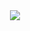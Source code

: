 <center><img src="https://timgsa.baidu.com/timg?image&quality=80&size=b9999_10000&sec=1593341284603&di=40295982ada432ac8c9e2e2c707bd2e2&imgtype=0&src=http%3A%2F%2Fwww.ahjzu.edu.cn%2F_upload%2Farticle%2Fimages%2Fbe%2F7c%2F7b50ef8b498595faeadfd3dcf033%2F5959f660-cdb3-440d-84d9-8bf51d02c750.jpg" /></center>
